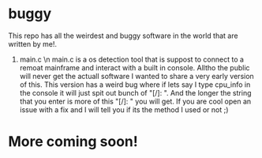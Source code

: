# buggy
This repo has all the weirdest and buggy software in the world that are written by me!.
1) main.c \n
   main.c is a os detection tool that is suppost to connect to a remoat mainframe and interact with a built in console. Alltho the public will never get the actuall software I wanted to share a very early version of this. This version has a weird bug where if lets say I type cpu_info in the console it will just spit out bunch of "[/]: ". And the longer the string that you enter is more of this "[/]: " you will get. If you are cool open an issue with a fix and I will tell you if its the method I used or not ;)
# More coming soon!
